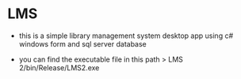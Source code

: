 # LMS
- this is a simple library management system desktop app using c# windows form and sql server database

- you can find the executable file in this path > LMS 2/bin/Release/LMS2.exe

